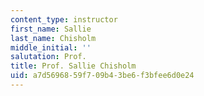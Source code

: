 ```yaml
---
content_type: instructor
first_name: Sallie
last_name: Chisholm
middle_initial: ''
salutation: Prof.
title: Prof. Sallie Chisholm
uid: a7d56968-59f7-09b4-3be6-f3bfee6d0e24
---
```

